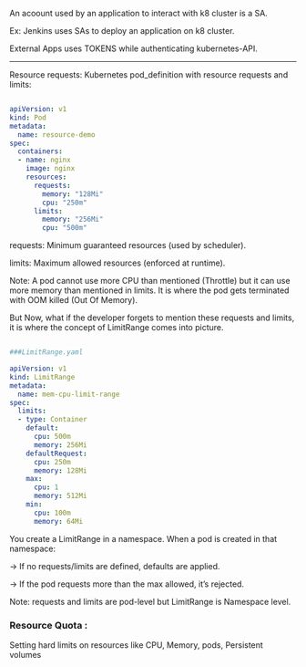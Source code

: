 An acoount used by an application to interact with k8 cluster is a SA.

Ex: Jenkins uses SAs to deploy an application on k8 cluster. 

External Apps uses TOKENS while authenticating kubernetes-API.
**************************************************************************************
Resource requests:
Kubernetes pod_definition with resource requests and limits:

```YAML

apiVersion: v1
kind: Pod
metadata:
  name: resource-demo
spec:
  containers:
  - name: nginx
    image: nginx
    resources:
      requests:
        memory: "128Mi"
        cpu: "250m"
      limits:
        memory: "256Mi"
        cpu: "500m"
```

requests: Minimum guaranteed resources (used by scheduler).

limits: Maximum allowed resources (enforced at runtime).

Note: A pod cannot use more CPU than mentioned (Throttle) but it can use more memory than mentioned in limits. It is where the pod gets terminated with OOM killed (Out Of Memory).

But Now, what if the developer forgets to mention these requests and limits, it is where the concept of LimitRange comes into picture.

 
```YAML

###LimitRange.yaml

apiVersion: v1
kind: LimitRange
metadata:
  name: mem-cpu-limit-range
spec:
  limits:
  - type: Container
    default:
      cpu: 500m
      memory: 256Mi
    defaultRequest:
      cpu: 250m
      memory: 128Mi
    max:
      cpu: 1
      memory: 512Mi
    min:
      cpu: 100m
      memory: 64Mi
```


You create a LimitRange in a namespace.
When a pod is created in that namespace:

-> If no requests/limits are defined, defaults are applied.

-> If the pod requests more than the max allowed, it’s rejected.


Note: requests and limits are pod-level but LimitRange is Namespace level.

<H3>
  Resource Quota :
</H3>
<summary>
  Setting hard limits on resources like CPU, Memory, pods, Persistent volumes
</summary>
